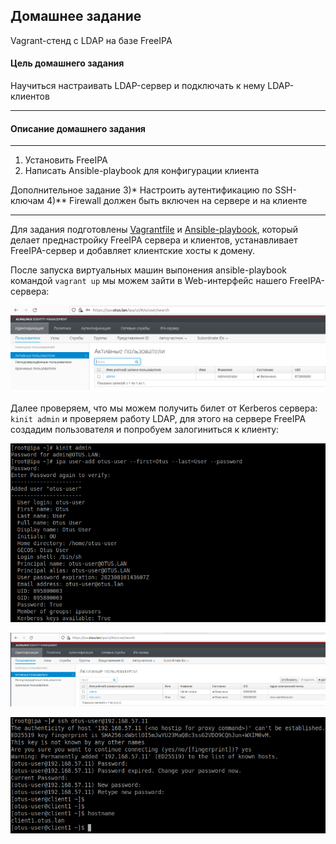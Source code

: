 ## Домашнее задание

Vagrant-стенд c LDAP на базе FreeIPA

#### Цель домашнего задания

Научиться настраивать LDAP-сервер и подключать к нему LDAP-клиентов

---


#### Описание домашнего задания

---


1) Установить FreeIPA
2) Написать Ansible-playbook для конфигурации клиента

Дополнительное задание
3)* Настроить аутентификацию по SSH-ключам
4)** Firewall должен быть включен на сервере и на клиенте


---

Для задания подготовлены [Vagrantfile](https://github.com/buravtsovpavel/OTUS-homeworks/blob/master/LDAP/Vagrantfile) и [Ansible-playbook](https://github.com/buravtsovpavel/OTUS-homeworks/blob/master/LDAP/ansible/provision.yml), который делает преднастройку FreeIPA сервера и клиентов, устанавливает FreeIPA-сервер и добавляет клиентские хосты к домену. 

После запуска виртуальных машин выпонения ansible-playbook командой `vagrant up` мы можем зайти в Web-интерфейс нашего FreeIPA-сервера:

![](https://github.com/buravtsovpavel/OTUS-homeworks/blob/master/LDAP/png/web%20int%20before.png)

Далее проверяем, что мы можем получить билет от Kerberos сервера: `kinit admin` и проверяем работу LDAP, для этого на сервере FreeIPA создадим пользователя и попробуем залогиниться к клиенту:

![](https://github.com/buravtsovpavel/OTUS-homeworks/blob/master/LDAP/png/create%20user_1.png)

![](https://github.com/buravtsovpavel/OTUS-homeworks/blob/master/LDAP/png/web%20int%20after%203.png)

![](https://github.com/buravtsovpavel/OTUS-homeworks/blob/master/LDAP/png/ssh%20client1_2.png)
